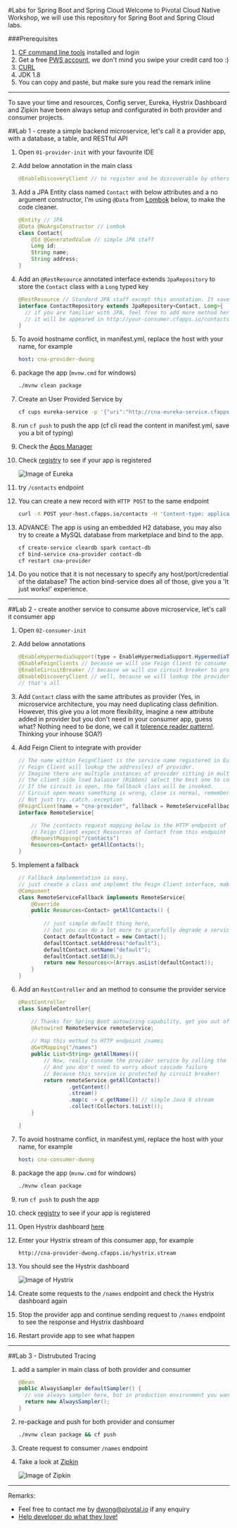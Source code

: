 #Labs for Spring Boot and Spring Cloud
Welcome to Pivotal Cloud Native Workshop, we will use this repository for Spring Boot and Spring Cloud labs.

###Prerequisites
1. [CF command line tools](https://console.run.pivotal.io/tools) installed and login
2. Get a free [PWS account](https://login.run.pivotal.io/login), we don't mind you swipe your credit card too :)
3. [CURL](https://curl.haxx.se/download.html)
4. JDK 1.8
5. You can copy and paste, but make sure you read the remark inline

---

To save your time and resources, Config server, Eureka, Hystrix Dashboard and Zipkin have been always setup and configurated in both provider and consumer projects. 

##Lab 1 - create a simple backend microservice, let's call it a provider app, with a database, a table, and RESTful API

1. Open `01-provider-init` with your favourite IDE 

1. Add below annotation in the main class 

    ```java
    @EnableDiscoveryClient // to register and be discoverable by others
    ```

2. Add a JPA Entity class named `Contact` with below attributes and a no argument constructor, I'm using `@Data` from [Lombok](https://projectlombok.org/) below, to make the code cleaner. 

    ```java
    @Entity // JPA
    @Data @NoArgsConstructor // Lombok
    class Contact{
    	@Id @GeneratedValue // simple JPA staff
    	Long id;
    	String name;
    	String address;
    }
    ```

3. Add an `@RestResource` annotated interface extends `JpaRepository` to store the `Contact` class with a `Long` typed key 

    ```java
    @RestResource // Standard JPA staff except this annotation. It saves you a lot of effort to create RESTful API. Thanks Spring Data Rest!
    interface ContactRepository extends JpaRepository<Contact, Long>{
      // if you are familiar with JPA, feel free to add more method here, for example findAllByName. 
      // it will be appeared in http://your-consumer.cfapps.io/contacts/search
    }

    ```
    
4. To avoid hostname conflict, in manifest.yml, replace the host with your name, for example

    ```yaml
    host: cna-provider-dwong
    ```

5. package the app (`mvnw.cmd` for windows)

    ```bash
    ./mvnw clean package 
    ```

5. Create an User Provided Service by

    ```bash
    cf cups eureka-service -p '{"uri":"http://cna-eureka-service.cfapps.io"}'
    ```

5. run `cf push` to push the app (cf cli read the content in manifest.yml, save you a bit of typing)

6. Check the [Apps Manager](https://console.run.pivotal.io) 

6. Check [registry](http://cna-eureka.cfapps.io/) to see if your app is registered
 
    ![Image of Eureka](./images/eureka.png)

7. try `/contacts` endpoint

8. You can create a new record with `HTTP POST` to the same endpoint

    ```bash
    curl -X POST your-host.cfapps.io/contacts -H 'Content-type: application/json' -d '{"name":"any name", "address":"any address"}'
    ```

9. ADVANCE: The app is using an embedded H2 database, you may also try to create a MySQL database from marketplace and bind to the app.

    ```bash
    cf create-service cleardb spark contact-db
    cf bind-service cna-provider contact-db
    cf restart cna-provider
    ```

10. Do you notice that it is not necessary to specify any host/port/credential of the database? The action bind-service does all of those, give you a 'It just works!' experience.

---

##Lab 2 - create another service to consume above microservice, let's call it consumer app

1. Open `02-consumer-init`

1. Add below annotations

    ```java
    @EnableHypermediaSupport(type = EnableHypermediaSupport.HypermediaType.HAL) // because of HATEOAS format
    @EnableFeignClients // because we will use Feign Client to consume the provider
    @EnableCircuitBreaker // because we will use circuit breaker to protect our consumer app
    @EnableDiscoveryClient // well, because we will lookup the provider app from registry
    // that's all
    ```
    
2. Add `Contact` class with the same attributes as provider (Yes, in microservice architecture, you may need duplicating class definition. However, this give you a lot more flexibility, imagine a new attribute added in provider but you don't need in your consumer app, guess what? Nothing need to be done, we call it [tolerence reader pattern!](http://martinfowler.com/bliki/TolerantReader.html). Thinking your inhouse SOA?) 

3. Add Feign Client to integrate with provider
 
    ```java
    // The name within FeignClient is the service name registered in Eureka, 
    // Feign Client will lookup the address(es) of provider.
    // Imagine there are multiple instances of provider sitting in multiple data center/cloud,
    // the client side load balancer (Ribbon) select the best one to consume.
    // If the circuit is open, the fallback class will be invoked.
    // Circuit open means something is wrong, close is normal, remember science class in sec school?
    // Not just try..catch..exception
    @FeignClient(name = "cna-provider", fallback = RemoteServiceFallback.class)
    interface RemoteService{
    
        // The /contacts request mapping below is the HTTP endpoint of provider app
        // Feign Client expect Resources of Contact from this endpoint 
    	@RequestMapping("/contacts")
    	Resources<Contact> getAllContacts(); 
    }
    ```
    
4. Implement a fallback

    ```java
    // Fallback implementation is easy, 
    // just create a class and implemnt the Feign Client interface, make sense?!
    @Component
    class RemoteServiceFallback implements RemoteService{
    	@Override
    	public Resources<Contact> getAllContacts() {
    	
    	    // just simple default thing here, 
    	    // but you can do a lot more to gracefully degrade a service
    		Contact defaultContact = new Contact();
    		defaultContact.setAddress("default");
    		defaultContact.setName("default");
    		defaultContact.setId(0L);
    		return new Resources<>(Arrays.asList(defaultContact));
    	}
    }
    ```
    
5. Add an `RestController` and an method to consume the provider service 

    ```java
    @RestController
    class SimpleController{
    
        // Thanks for Spring Boot autowiring capability, get you out of the XML hell.    
    	@Autowired RemoteService remoteService;
    	
    	// Map this method to HTTP endpoint /names
    	@GetMapping("/names")
    	public List<String> getAllNames(){
    	    // Now, really consume the provider service by calling the Feign Client method
    	    // And you don't need to worry about cascade failure
    	    // Because this service is protected by circuit breaker!
    		return remoteService.getAllContacts()
    				.getContent()
    				.stream()
    				.map(c -> c.getName()) // simple Java 8 stream
    				.collect(Collectors.toList());
    	}
    
    }
    ```
    
6. To avoid hostname conflict, in manifest.yml, replace the host with your name, for example
   
    ```yaml
    host: cna-consumer-dwong
    ```

7. package the app (`mvnw.cmd` for windows)

    ```bash
    ./mvnw clean package
    ```

8. run `cf push` to push the app

9. check [registry](http://cna-eureka.cfapps.io/) to see if your app is registered 

10. Open Hystrix dashboard [here](http://cna-hystrix.cfapps.io/hystrix)

11. Enter your Hystrix stream of this consumer app, for example

    ```
    http://cna-provider-dwong.cfapps.io/hystrix.stream
    ```
    
12. You should see the Hystrix dashboard

    ![Image of Hystrix](./images/hystrix.png)
    
13. Create some requests to the `/names` endpoint and check the Hystrix dashboard again

14. Stop the provider app and continue sending request to `/names` endpoint to see the response and Hystrix dashboard

15. Restart provide app to see what happen

---
##Lab 3 - Distrubuted Tracing

1. add a sampler in main class of both provider and consumer

    ```java
    @Bean
    public AlwaysSampler defaultSampler() {
      // use always sampler here, but in production environment you want not want to keep every single trace 
      return new AlwaysSampler();
    }
    ```

2. re-package and push for both provider and consumer

    ```bash
    ./mvnw clean package && cf push 
    ```

3. Create request to consumer `/names` endpoint

4. Take a look at [Zipkin](http://cna-zipkin.cfapps.io)

    ![Image of Zipkin](./images/zipkin.png)

---

Remarks:
+ Feel free to contact me by dwong@pivotal.io if any enquiry
+ [Help developer do what they love!](https://www.youtube.com/watch?v=xdw_9dADM-4)
